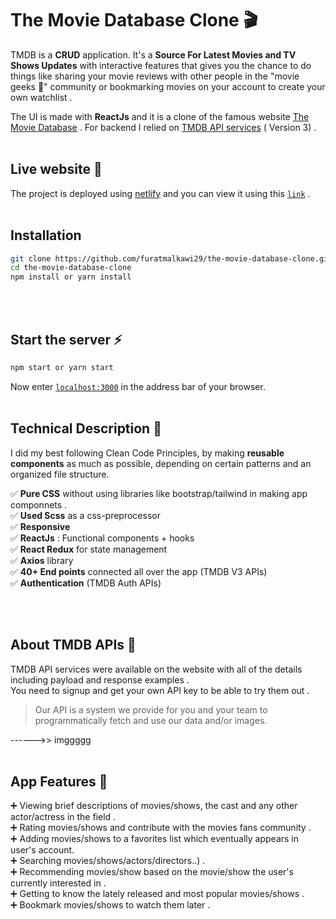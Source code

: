 # The Movie Database Clone 🎬

TMDB is a **CRUD** application.
 It's a **Source For Latest Movies and TV Shows Updates** with interactive features that gives you the chance to do things like sharing your movie reviews with other people in the "movie geeks 🍕" community or bookmarking movies on your account to create your own watchlist  .

 The UI is made with **ReactJs** and it is a clone of the famous website [The Movie Database](https://www.themoviedb.org/) . For backend I relied on [TMDB API services](https://developer.themoviedb.org/reference/intro/getting-started)  ( Version 3) . 
<br/>
<br/>
## Live website 🔗 
The project is deployed using [netlify](https://www.netlify.com/) and you can view it using this [`link`](https://vocal-sherbet-e8a780.netlify.app/) .
<br/>
<br/>
## Installation

```bash
git clone https://github.com/furatmalkawi29/the-movie-database-clone.git
cd the-movie-database-clone
npm install or yarn install
```
<br/>
<br/>


## Start the server ⚡

```bash
npm start or yarn start
```
Now enter  [`localhost:3000`](http://localhost:3000/)  in the address bar of your browser.
<br/>
<br/>


## Technical Description 🔮
 I did my best following Clean Code Principles, by making **reusable components** as much as possible, depending on certain patterns and an organized file structure. 
 
✅ **Pure CSS** without using libraries like bootstrap/tailwind in making app componnets .\
✅ **Used Scss** as a css-preprocessor\
✅ **Responsive** \
✅ **ReactJs** :  Functional components + hooks \
✅ **React Redux** for state management \
✅ **Axios** library\
✅ **40+ End points** connected all over the app (TMDB     V3 APIs) \
✅ **Authentication** (TMDB Auth APIs) 

<br/>
<br/>

## About TMDB APIs 🔐

TMDB API services were available on the website with all of the details including payload and response examples .\
 You need to signup and get your own API key  to be able to try them out  .

>  Our API is a system we provide for you and your team to programmatically fetch and use our data and/or images. 

------>> imggggg
<br/>
<br/>

## App Features  🚀
➕ Viewing brief descriptions of movies/shows, the cast and any other           
 actor/actress in the field .\
➕ Rating movies/shows and contribute with the movies fans community .\
➕ Adding movies/shows to a favorites list which eventually appears in user's account. \
➕ Searching movies/shows/actors/directors..) .\
➕ Recommending movies/show based on the movie/show the user's currently interested in .\
➕ Getting to know the lately released and most popular movies/shows  .\
➕ Bookmark movies/shows to watch them later .

